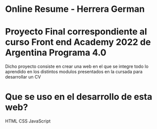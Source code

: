 # Online Resume - Herrera German

# Proyecto Final correspondiente al curso Front end Academy 2022 de Argentina Programa 4.0
Dicho proyecto consiste en crear una web en el que se integre todo lo aprendido en los distintos modulos presentados en la cursada para desarrollar un CV

# Que se uso en el desarrollo de esta web?
HTML
CSS
JavaScript

